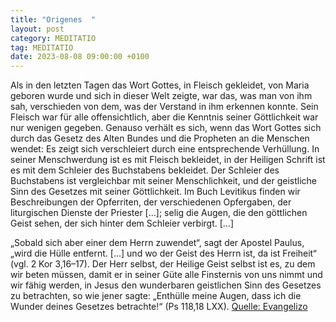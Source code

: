 ```yaml
---
title: "Origenes  "
layout: post
category: MEDITATIO
tag: MEDITATIO
date: 2023-08-08 09:00:00 +0100
---
```

Als in den letzten Tagen das Wort Gottes, in Fleisch gekleidet, von Maria geboren wurde und sich in dieser Welt zeigte, war das, was man von ihm sah, verschieden von dem, was der Verstand in ihm erkennen konnte. Sein Fleisch war für alle offensichtlich, aber die Kenntnis seiner Göttlichkeit war nur wenigen gegeben.<!--more--> Genauso verhält es sich, wenn das Wort Gottes sich durch das Gesetz des Alten Bundes und die Propheten an die Menschen wendet: Es zeigt sich verschleiert durch eine entsprechende Verhüllung. In seiner Menschwerdung ist es mit Fleisch bekleidet, in der Heiligen Schrift ist es mit dem Schleier des Buchstabens bekleidet. Der Schleier des Buchstabens ist vergleichbar mit seiner Menschlichkeit, und der geistliche Sinn des Gesetzes mit seiner Göttlichkeit. Im Buch Levitikus finden wir Beschreibungen der Opferriten, der verschiedenen Opfergaben, der liturgischen Dienste der Priester […]; selig die Augen, die den göttlichen Geist sehen, der sich hinter dem Schleier verbirgt. […]

„Sobald sich aber einer dem Herrn zuwendet“, sagt der Apostel Paulus, „wird die Hülle entfernt. […] und wo der Geist des Herrn ist, da ist Freiheit“ (vgl. 2 Kor 3,16–17). Der Herr selbst, der Heilige Geist selbst ist es, zu dem wir beten müssen, damit er in seiner Güte alle Finsternis von uns nimmt und wir fähig werden, in Jesus den wunderbaren geistlichen Sinn des Gesetzes zu betrachten, so wie jener sagte: „Enthülle meine Augen, dass ich die Wunder deines Gesetzes betrachte!“ (Ps 118,18 LXX).
[Quelle: Evangelizo](https://evangeliumtagfuertag.org/DE/gospel)